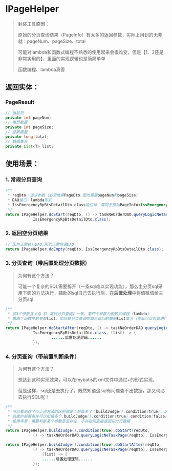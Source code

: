 # IPageHelper

> 封装工具原因：
>
> 原始的分页查询结果（PageInfo<T>）有太多的返回参数，实际上用到的无非就：pageNum、pageSize、total
>
> 可能对lambda和函数式编程不熟悉的使用起来会很难受，但是【1、2还是非常实用的】，里面的实现逻辑也是简简单单
>
> 函数编程、lambda真香

## 返回实体：

### PageResult

```java
// 当前页
private int pageNum;
// 每页数量
private int pageSize;
// 总数据量
private long total;
// 数据集合
private List<T> list;
```



## 使用场景：

### 1. 常规分页查询

```java
/**
 * reqDto：请求参数（必须继承PageDto,因为需要pageNum和pageSize）
 * DAO接口：lambda形式
 * IssEmergencyRpBtsDetailDto.class响应体：等同于原始PageInfo<IssEmergencyRpBtsDetailDto>中的响应枚举
 */
return IPageHelper.doStart(reqDto, () -> taskNeOrderDAO.queryLogicNeTaskPage(reqDto),
            IssEmergencyRpBtsDetailDto.class);
```

### 2. 返回空分页结果

```java
// 因为无需执行DAO,所以无需传递DAO
return IPageHelper.doEmpty(reqDto, IssEmergencyRpBtsDetailDto.class);
```

### 3. 分页查询（带后置处理分页数据）

> 为何有这个方法？
>
> 可能一个复杂的SQL需要拆开（一条sql难以实现功能），那么主分页sql采用下面的方法执行，辅助的sql自己去执行后，在**后置处理**中将值赋值给主分页sql

```java
/**
 * 前3个参数含义与【1.常规分页查询】一致。第四个参数为函数式编程（lambda）
 * 第四个函数中的参数list，实际是分页查询完成后返回的数据list集合（在此可以对其进行修改等操作,不过一般很少使用吧）
 */
return IPageHelper.doStartAfter(reqDto, () -> taskNeOrderDAO.queryLogicNeTaskPage(reqDto),
            IssEmergencyRpBtsDetailDto.class, (list) -> {
                    ......后置处理逻辑......
            });
```

### 4. 分页查询（带前置判断条件）

> 为何有这个方法？
>
> 想达到这种实现效果，可以在mybatis的xml文件中通过<choose>+<if>的形式实现。
>
> 但是这样，sql还是去执行了，既然知道这sql有问题查不出数据，那又何必去执行SQL呢！

```java
/**
 * 可以看到这个与上述方法的区别就是：前面多了：buildJudge().condition(true)，这里我写死了true，里面可以写一些校验逻辑
 * 前面的前置条件可以衔接多个.buildJudge().condition(true).condition(false)，需全部满足才会取执行SQL语句，直接返回一个空分页对象
 * 使用场景：需要判断某个参数是否存在，不存在则直接返回空分页数据
 */
return IPageHelper.buildJudge().condition(true).doStart(reqDto,
            () -> taskNeOrderDAO.queryLogicNeTaskPage(reqDto), IssEmergencyRpBtsDetailDto.class);

return IPageHelper.buildJudge().condition(true).doStartAfter(reqDto,
            () -> taskNeOrderDAO.queryLogicNeTaskPage(reqDto), IssEmergencyRpBtsDetailDto.class, 
                (list) -> {
                ......后置处理逻辑......
            });
```

